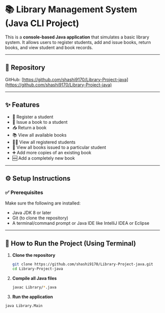 # 📚 Library Management System (Java CLI Project)

This is a **console-based Java application** that simulates a basic library system. It allows users to register students, add and issue books, return books, and view student and book records.

---

## 🔗 Repository

GitHub: [https://github.com/shashi9170/Library-Project-java](https://github.com/shashi9170/Library-Project-java)

---

## ✨ Features

- 👤 Register a student
- 📖 Issue a book to a student
- 📥 Return a book
- 📚 View all available books
- 🧑‍🎓 View all registered students
- 📘 View all books issued to a particular student
- ➕ Add more copies of an existing book
- 🆕 Add a completely new book

---

## ⚙️ Setup Instructions

### ✅ Prerequisites

Make sure the following are installed:

- Java JDK 8 or later
- Git (to clone the repository)
- A terminal/command prompt or Java IDE like IntelliJ IDEA or Eclipse

---

## 🚀 How to Run the Project (Using Terminal)

1. **Clone the repository**
   ```bash
   git clone https://github.com/shashi9170/Library-Project-java.git
   cd Library-Project-java

2. **Compile all Java files**
   ```bash
   javac Library/*.java

4. **Run the application**
  ```bash
  java Library.Main

